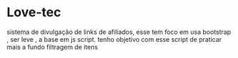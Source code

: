 # Love-tec
sistema de divulgação de links de afiliados, esse tem foco em usa bootstrap , ser leve , a base em js script. tenho objetivo com esse script de praticar mais a fundo filtragem de itens 
